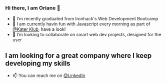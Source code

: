 ### Hi there, I am Oriane 👋


- 🔭 I’m recently graduated from Ironhack's Web Development Bootcamp
- 🌱 I am currently havin fun with Javascript every morning as part of [@Kater Klub](https://github.com/orianemgn/Kater-Klub), have a look! 
- 👯 I’m looking to collaborate on smart web dev projects, designed for the user 


## I am looking for a great company where I keep developing my skills


- 📫 You can reach me on [@LinkedIn](https://www.linkedin.com/in/magninoriane/)

<!--
**orianemgn/orianemgn** is a ✨ _special_ ✨ repository because its `README.md` (this file) appears on your GitHub profile.-->



